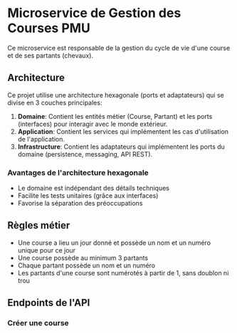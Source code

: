 # Microservice de Gestion des Courses PMU

Ce microservice est responsable de la gestion du cycle de vie d'une course et de ses partants (chevaux).

## Architecture

Ce projet utilise une architecture hexagonale (ports et adaptateurs) qui se divise en 3 couches principales:

1. **Domaine**: Contient les entités métier (Course, Partant) et les ports (interfaces) pour interagir avec le monde extérieur.
2. **Application**: Contient les services qui implémentent les cas d'utilisation de l'application.
3. **Infrastructure**: Contient les adaptateurs qui implémentent les ports du domaine (persistence, messaging, API REST).

### Avantages de l'architecture hexagonale

- Le domaine est indépendant des détails techniques
- Facilite les tests unitaires (grâce aux interfaces)
- Favorise la séparation des préoccupations

## Règles métier

- Une course a lieu un jour donné et possède un nom et un numéro unique pour ce jour
- Une course possède au minimum 3 partants
- Chaque partant possède un nom et un numéro
- Les partants d'une course sont numérotés à partir de 1, sans doublon ni trou

## Endpoints de l'API

### Créer une course 